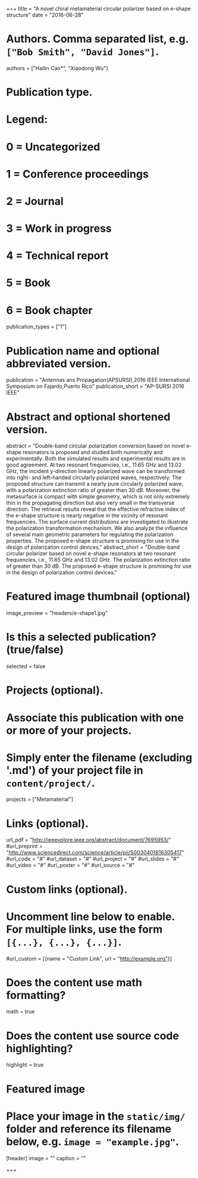 +++
title = "A novel chiral metamaterial circular polarizer based on e-shape structure"
date = "2016-06-28"

# Authors. Comma separated list, e.g. `["Bob Smith", "David Jones"]`.
authors = ["Hailin Cao*", "Xiaodong Wu"]

# Publication type.
# Legend:
# 0 = Uncategorized
# 1 = Conference proceedings
# 2 = Journal
# 3 = Work in progress
# 4 = Technical report
# 5 = Book
# 6 = Book chapter
publication_types = ["1"]

# Publication name and optional abbreviated version.
publication = "Antennas ans Propagation(APSURSI),2016 IEEE International Symposium on Fajardo,Puerto Rico"
publication_short = "AP-SURSI 2016 IEEE"

# Abstract and optional shortened version.
abstract = "Double-band circular polarization conversion based on novel e-shape resonators is proposed and studied both numerically and experimentally. Both the simulated results and experimental results are in good agreement. At two resonant frequencies, i.e., 11.65 GHz and 13.02 GHz, the incident y-direction linearly polarized wave can be transformed into right- and left-handed circularly polarized waves, respectively. The proposed structure can transmit a nearly pure circularly polarized wave, with a polarization extinction ratio of greater than 30 dB. Moreover, the metasurface is compact with simple geometry, which is not only extremely thin in the propagating direction but also very small in the transverse direction. The retrieval results reveal that the effective refractive index of the e-shape structure is nearly negative in the vicinity of resonant frequencies. The surface current distributions are investigated to illustrate the polarization transformation mechanism. We also analyze the influence of several main geometric parameters for regulating the polarization properties. The proposed e-shape structure is promising for use in the design of polarization control devices."
abstract_short = "Double-band circular polarizer based on novel e-shape resonators at two resonant frequencies, i.e., 11.65 GHz and 13.02 GHz. The polarization extinction ratio of greater than 30 dB. The proposed e-shape structure is promising for use in the design of polarization control devices."

# Featured image thumbnail (optional)
image_preview = "headers/e-shape1.jpg"

# Is this a selected publication? (true/false)
selected = false

# Projects (optional).
#   Associate this publication with one or more of your projects.
#   Simply enter the filename (excluding '.md') of your project file in `content/project/`.
projects = ["Metamaterial"]

# Links (optional).
url_pdf = "http://ieeexplore.ieee.org/abstract/document/7695953/"
#url_preprint = "http://www.sciencedirect.com/science/article/pii/S0030401816305417"
#url_code = "#"
#url_dataset = "#"
#url_project = "#"
#url_slides = "#"
#url_video = "#"
#url_poster = "#"
#url_source = "#"

# Custom links (optional).
#   Uncomment line below to enable. For multiple links, use the form `[{...}, {...}, {...}]`.
#url_custom = [{name = "Custom Link", url = "http://example.org"}]

# Does the content use math formatting?
math = true

# Does the content use source code highlighting?
highlight = true

# Featured image
# Place your image in the `static/img/` folder and reference its filename below, e.g. `image = "example.jpg"`.
[header]
image = ""
caption = ""

+++


